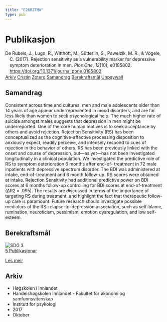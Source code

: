 ```yaml
---
title: "E26RZTMW"
type: pub
---
```

<h1>Publikasjon</h1>
<article id="csl-bib-container-E26RZTMW" class="csl-bib-container">
  <div class="csl-bib-body" style="line-height: 1.35; padding-left: 1em; text-indent:-1em;">
  <div class="csl-entry">De Rubeis, J., Lugo, R., Witth&#xF6;ft, M., S&#xFC;tterlin, S., Pawelzik, M. R., &amp; V&#xF6;gele, C. (2017). Rejection sensitivity as a vulnerability marker for depressive symptom deterioration in men. <i>Plos One</i>, <i>12</i>(10), e0185802. <a href="https://doi.org/10.1371/journal.pone.0185802">https://doi.org/10.1371/journal.pone.0185802</a></div>
</div>
  <div class="csl-bib-buttons">
    <a href="#taxonomy-article-E26RZTMW" class="csl-bib-button">Arkiv</a>
    <a href="https://app.cristin.no/results/show.jsf?id=1507277" alt="Cristin URL" class="csl-bib-button">Cristin</a>
    <a href="http://zotero.org/groups/5402882/items/E26RZTMW" alt="Zotero URL" class="csl-bib-button">Zotero</a>
    <a href="#abstract-article-E26RZTMW" class="csl-bib-button">Samandrag</a>
    <a href="#sdg-article-E26RZTMW" class="csl-bib-button">Berekraftsmål</a>
    <a href="https://journals.plos.org/plosone/article/file?id=10.1371/journal.pone.0185802&amp;type=printable" class="csl-bib-button">Unpaywall</a>
  </div>
  <div id="csl-bib-meta-container-E26RZTMW"></div>
</article>
<div id="csl-bib-meta-E26RZTMW" class="csl-bib-meta">
  <article id="abstract-article-E26RZTMW" class="abstract-article">
    <h1>Samandrag</h1>
    Consistent across time and cultures, men and male adolescents older than 14 years of age appear underrepresented in mood disorders, and are far less likely than women to seek psychological help. The much higher rate of suicide amongst males suggests that depression in men might be underreported. One of the core human motives is to seek acceptance by others and avoid rejection. Rejection Sensitivity (RS) has been conceptualized as the cognitive-affective processing disposition to anxiously expect, readily perceive, and intensely respond to cues of rejection in the behavior of others. RS has been previously linked with the onset and course of depression, but—as yet—has not been investigated longitudinally in a clinical population. We investigated the predictive role of RS to symptom deterioration 6 months after end-of- treatment in 72 male inpatients with depressive spectrum disorder. The BDI was administered at intake, end-of-treatment and 6 month follow-up. RS scores were obtained at intake. Rejection Sensitivity had additional predictive power on BDI scores at 6 months follow-up controlling for BDI scores at end-of-treatment (ΔR2 = .095). The results are discussed in terms of the importance of targeting RS during treatment, and highlight the fact that therapeutic follow-up care is paramount. Future research should investigate possible mediators of the RS–relapse-to-depression association, such as self-blame, rumination, neuroticism, pessimism, emotion dysregulation, and low self-esteem.
  </article>
  <article id="sdg-article-E26RZTMW" class="sdg-article">
    <h1>Berekraftsmål</h1>
    <div class="sdg-container"><div id="sdg3" class="sdg"> <img src="{{< params subfolder >}}images/sdg/sdg03_no.png" class="image" alt="SDG 3"> <div class="sdg-overlay"> <a href="{{< params subfolder >}}no/archive/?sdg=3#archive" class="sdg-publication-count"><span>5</span> Publikasjonar</a> <p><a href="NA" class="sdg-read-more">Les meir</a></p> </div> </div></div>
  </article>
  <article id="taxonomy-article-E26RZTMW" class="taxonomy-article">
    <h1>Arkiv</h1>
    <ul>
      <li>Høgskolen i Innlandet</li>
      <li>Handelshøgskolen Innlandet - Fakultet for økonomi og samfunnsvitenskap</li>
      <li>Institutt for psykologi</li>
      <li>2017</li>
      <li>Oktober</li>
    </ul>
  </article>
</div>
